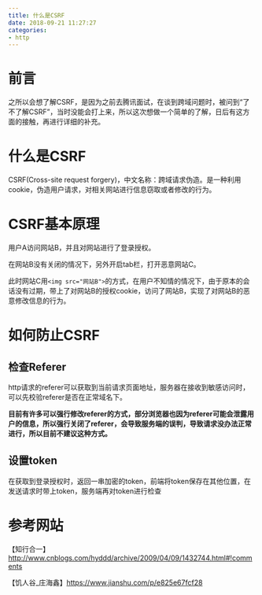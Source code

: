 ```yaml
---
title: 什么是CSRF
date: 2018-09-21 11:27:27
categories: 
- http
---
```

# 前言
之所以会想了解CSRF，是因为之前去腾讯面试，在谈到跨域问题时，被问到“了不了解CSRF”，当时没能会打上来，所以这次想做一个简单的了解，日后有这方面的接触，再进行详细的补充。
<!-- more -->
# 什么是CSRF
CSRF(Cross-site request forgery)，中文名称：跨域请求伪造。是一种利用cookie，伪造用户请求，对相关网站进行信息窃取或者修改的行为。
# CSRF基本原理
用户A访问网站B，并且对网站进行了登录授权。

在网站B没有关闭的情况下，另外开启tab栏，打开恶意网站C。

此时网站C用`<img src="网站B">`的方式，在用户不知情的情况下，由于原本的会话没有过期，带上了对网站B的授权cookie，访问了网站B，实现了对网站B的恶意修改信息的行为。
# 如何防止CSRF
## 检查Referer
http请求的referer可以获取到当前请求页面地址，服务器在接收到敏感访问时，可以先校验referer是否在正常域名下。

**目前有许多可以强行修改referer的方式，部分浏览器也因为referer可能会泄露用户的信息，所以强行关闭了referer，会导致服务端的误判，导致请求没办法正常进行，所以目前不建议这种方式。**
## 设置token
在获取到登录授权时，返回一串加密的token，前端将token保存在其他位置，在发送请求时带上token，服务端再对token进行检查

# 参考网站
【知行合一】http://www.cnblogs.com/hyddd/archive/2009/04/09/1432744.html#!comments

【饥人谷_庄海鑫】https://www.jianshu.com/p/e825e67fcf28
